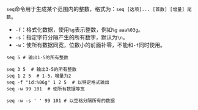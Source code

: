 

`seq`命令用于生成某个范围内的整数，格式为：`seq [选项]... [首数] [增量] 尾数`。

- `-f`：格式化数据，使用`%g`表示整数，例如`%g` `aaa%03g`。
- `-s`：指定字符分隔产生的所有数字，默认为`\n`。
- `-w`：使所有数据同宽，位数小的前面补零，不能和`-f`同时使用。



```
seq 5 # 输出1-5的所有整数

seq 3 5  # 输出3-5的所有整数
seq 1 2 5  # 1-5，增量为2
seq -f "id:%06g" 1 2 5  # 以特定格式输出
seq -w 99 101  # 使所有数据等宽

seq -w -s ' ' 99 101 # 以空格分隔所有的数据
```

